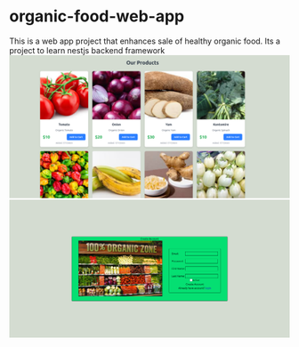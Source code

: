 # organic-food-web-app
This is a web app project that enhances sale of healthy organic food. Its a project to learn nestjs backend framework
![alt text](image.png)
![alt text](image-1.png)
